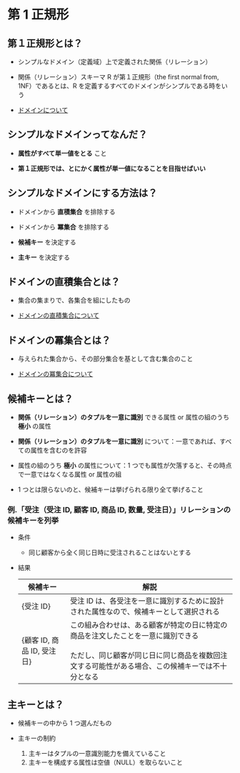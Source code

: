 # 第 1 正規形

## 第１正規形とは？

- シンプルなドメイン（定義域）上で定義された関係（リレーション）

- 関係（リレーション）スキーマ R が第１正規形（the first normal from, 1NF）であるとは、R を定義するすべてのドメインがシンプルである時をいう

- [ドメインについて](../guide/term.md#ドメイン)

## シンプルなドメインってなんだ？

- **属性がすべて単一値をとる** こと

- **第１正規形では、とにかく属性が単一値になることを目指せばいい**

## シンプルなドメインにする方法は？

- ドメインから **直積集合** を排除する

- ドメインから **冪集合** を排除する

- **候補キー** を決定する

- **主キー** を決定する

## ドメインの直積集合とは？

- 集合の集まりで、各集合を組にしたもの

- [ドメインの直積集合について](../guide/domain.md#ドメインの直積集合について)

## ドメインの冪集合とは？

- 与えられた集合から、その部分集合を基として含む集合のこと

- [ドメインの冪集合について](../guide/domain.md#ドメインの冪集合について)

## 候補キーとは？

- **関係（リレーション）のタプルを一意に識別** できる属性 or 属性の組のうち **極小** の属性

- **関係（リレーション）のタプルを一意に識別** について：一意であれば、すべての属性を含むのを許容

- 属性の組のうち **極小** の属性について：1 つでも属性が欠落すると、その時点で一意ではなくなる属性 or 属性の組

- 1 つとは限らないのと、候補キーは挙げられる限り全て挙げること

### 例.「受注（受注 ID, 顧客 ID, 商品 ID, 数量, 受注日）」リレーションの候補キーを列挙

- 条件

  - 同じ顧客から全く同じ日時に受注されることはないとする

- 結果

  | 候補キー                   | 解説                                                                                                                                                                                     |
  | -------------------------- | ---------------------------------------------------------------------------------------------------------------------------------------------------------------------------------------- |
  | {受注 ID}                  | 受注 ID は、各受注を一意に識別するために設計された属性なので、候補キーとして選択される                                                                                                   |
  | {顧客 ID, 商品 ID, 受注日} | この組み合わせは、ある顧客が特定の日に特定の商品を注文したことを一意に識別できる<br><br>ただし、同じ顧客が同じ日に同じ商品を複数回注文する可能性がある場合、この候補キーでは不十分となる |

## 主キーとは？

- 候補キーの中から 1 つ選んだもの

- 主キーの制約

  1. 主キーはタプルの一意識別能力を備えていること
  2. 主キーを構成する属性は空値（NULL）を取らないこと

